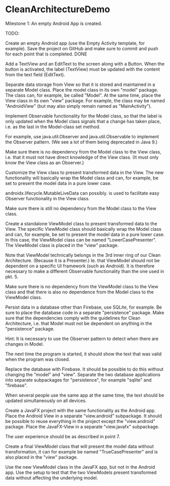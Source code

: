 # CleanArchitectureDemo

Milestone 1: An empty Android App is created. 




TODO:

Create an empty Android app (use the Empty Activity template, for example).
Save the project on GitHub and make sure to commit and push for each point that is completed.   DONE

Add a TextView and an EditText to the screen along with a Button.
When the button is activated, the label (TextView) must be updated with the content from the text field (EditText).

Separate data storage from View so that it is stored and maintained in a separate Model class.
Place the model class in its own "model" package. The class can, for example, be called "Model".
At the same time, place the View class in its own "view" package. For example, the class may be named "AndroidView" (but may also simply remain named as "MainActivity").

Implement Observable functionality for the Model class,
so that the label is only updated when the Model class signals that a change has taken place,
i.e. as the last in the Model-class set method.

For example, use java.util.Observer and java.util.Observable to implement the Observer pattern.
(We see a lot of them being deprecated in Java 9.)

Make sure there is no dependency from the Model class to the View class,
i.e. that it must not have direct knowledge of the View class.
(It must only know the View class as an Observer.)

Customize the View class to present transformed data in the View.
The new functionality will basically wrap the Model class
and can, for example, be set to present the model data in a pure lower case.

androidx.lifecycle.MutableLiveData can possibly. is used
to facilitate easy Observer functionality in the View class.

Make sure there is still no dependency from the Model class to the View class.

Create a standalone ViewModel class to present transformed data to the View.
The specific ViewModel class should basically wrap the Model class
and can, for example, be set to present the model data in a pure lower case.
In this case, the ViewModel class can be named "LowerCasePresenter".
The ViewModel class is placed in the "view" package.

Note that ViewModel technically belongs in the 3rd inner ring of our Clean Architecture.
(Because it is a Presenter.)
Ie. that ViewModel should not be dependent on a specific UI framework (such as Android).
It is therefore necessary to make a different Observable functionality than the one used in pkt. 5.

Make sure there is no dependency from the ViewModel class to the View class
and that there is also no dependence from the Model class to the ViewModel class.

Persist data in a database other than Firebase,
use SQLite, for example.
Be sure to place the database code in a separate "persistence" package.
Make sure that the dependencies comply with the guidelines for Clean Architecture,
i.e. that Model must not be dependent on anything in the "persistence" package.

Hint: It is necessary to use the Observer pattern
to detect when there are changes in Model.

The next time the program is started, it should show the text that was valid when the program was closed.

Replace the database with Firebase.
It should be possible to do this without changing the "model" and "view".
Separate the two database applications into separate subpackages for "persistence",
for example "sqlite" and "firebase".

When several people use the same app at the same time, the text should be updated simultaneously on all devices.

Create a JavaFX project with the same functionality as the Android app.
Place the Android View in a separate "view.android" subpackage.
It should be possible to reuse everything in the project except the "view.android" package.
Place the JavaFX-View in a separate "view.javafx" subpackage.

The user experience should be as described in point 7.

Create a final ViewModel class that will present the model data without transformation,
it can for example be named "TrueCasePresenter"
and is also placed in the "view" package.

Use the new ViewModel class in the JavaFX app, but not in the Android app.
Use the setup to test that the two ViewModels present transformed data
without affecting the underlying model.



